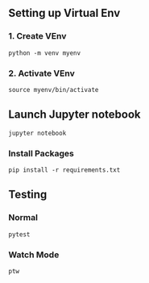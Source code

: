 ## Setting up Virtual Env

### 1. Create VEnv

```
python -m venv myenv

```

### 2. Activate VEnv

```
source myenv/bin/activate

```

## Launch Jupyter notebook

```
jupyter notebook
```

### Install Packages

```
pip install -r requirements.txt
```

## Testing

### Normal

```
pytest
```

### Watch Mode

```
ptw
```

